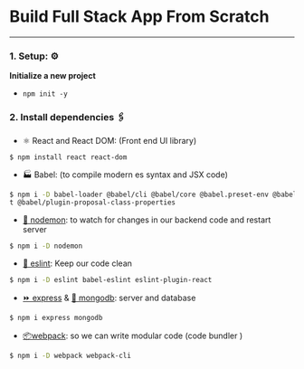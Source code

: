 # Build Full Stack App From Scratch
<hr>


### 1. Setup: ⚙️
**Initialize a new project**
- `npm init -y`

### 2. Install dependencies 🖇️

- ⚛️ React and React DOM: (Front end UI library) 
  
`$ npm install react react-dom`

- 🏭 Babel: (to compile modern es syntax and JSX code) 
  
```sh 
$ npm i -D babel-loader @babel/cli @babel/core @babel.preset-env @babel/preset-reac
t @babel/plugin-proposal-class-properties
```

- [👿 nodemon](https://nodemon.io/): to watch for changes in our backend code and restart server 
  
```sh 
$ npm i -D nodemon 
```

- [🧼 eslint](https://eslint.org/): Keep our code clean
  
```sh 
$ npm i -D eslint babel-eslint eslint-plugin-react
```

- [⏩ express](https://expressjs.com/) & [🍏 mongodb](https://www.mongodb.com/): server and database
  
```sh 
$ npm i express mongodb
```

- [📦webpack](https://webpack.js.org/): so we can write modular code (code bundler )
  
```sh 
$ npm i -D webpack webpack-cli
```

